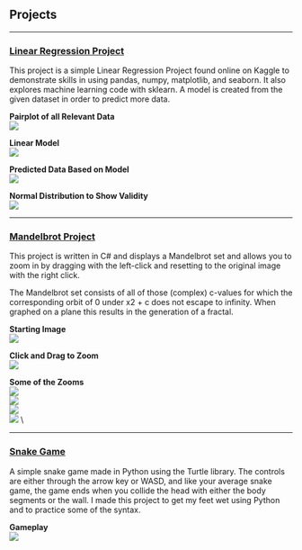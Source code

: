 ## Projects

---

### [Linear Regression Project](https://github.com/andywu803/Linear-Regression-Project)

This project is a simple Linear Regression Project found online on Kaggle to demonstrate skills in using pandas, numpy, matplotlib, and seaborn. It also explores machine learning code with sklearn. A model is created from the given dataset in order to predict more data.

**Pairplot of all Relevant Data** \
<img src="images/reg_pairplot.png?raw=true"/>

**Linear Model** \
<img src="images/reg_linear.png?raw=true"/>

**Predicted Data Based on Model** \
<img src="images/reg_predicted.png?raw=true"/>

**Normal Distribution to Show Validity** \
<img src="images/reg_distribution.png?raw=true"/>

---
### [Mandelbrot Project](https://github.com/andywu803/Mandelbrot)

This project is written in C# and displays a Mandelbrot set and allows you to zoom in by dragging with the left-click and resetting to the original image with the right click.

The Mandelbrot set consists of all of those (complex) c-values for which the corresponding orbit of 0 under x2 + c does not escape to infinity. When graphed on a plane this results in the generation of a fractal.

**Starting Image** \
<img src="images/mandelbrot_starting_image.png?raw=true"/>


**Click and Drag to Zoom** \
<img src="images/mandelbrot_zoom.png?raw=true"/>

**Some of the Zooms** \
<img src="images/mandelbrot_image.png?raw=true"/> \
<img src="images/mandelbrot_image2.png?raw=true"/> \
<img src="images/mandelbrot_image3.png?raw=true"/> \
<img src="images/mandelbrot_image4.png?raw=true"/> \

---
### [Snake Game](https://github.com/andywu803/snake-game)

A simple snake game made in Python using the Turtle library. The controls are either through the arrow key or WASD, and like your average snake game, the game ends when you collide the head with either the body segments or the wall. I made this project to get my feet wet using Python and to practice some of the syntax.

**Gameplay** \
<img src="images/snake.gif?raw=true"/>